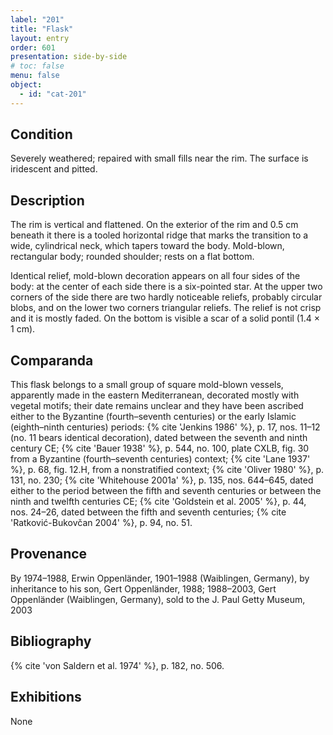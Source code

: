 ```yaml
---
label: "201"
title: "Flask"
layout: entry
order: 601
presentation: side-by-side
# toc: false
menu: false
object:
  - id: "cat-201"
---
```


## Condition

Severely weathered; repaired with small fills near the rim. The surface is iridescent and pitted.

## Description

The rim is vertical and flattened. On the exterior of the rim and 0.5 cm beneath it there is a tooled horizontal ridge that marks the transition to a wide, cylindrical neck, which tapers toward the body. Mold-blown, rectangular body; rounded shoulder; rests on a flat bottom.

Identical relief, mold-blown decoration appears on all four sides of the body: at the center of each side there is a six-pointed star. At the upper two corners of the side there are two hardly noticeable reliefs, probably circular blobs, and on the lower two corners triangular reliefs. The relief is not crisp and it is mostly faded. On the bottom is visible a scar of a solid pontil (1.4 × 1 cm).

## Comparanda

This flask belongs to a small group of square mold-blown vessels, apparently made in the eastern Mediterranean, decorated mostly with vegetal motifs; their date remains unclear and they have been ascribed either to the Byzantine (fourth–seventh centuries) or the early Islamic (eighth–ninth centuries) periods: {% cite 'Jenkins 1986' %}, p. 17, nos. 11–12 (no. 11 bears identical decoration), dated between the seventh and ninth century CE; {% cite 'Bauer 1938' %}, p. 544, no. 100, plate CXLB, fig. 30 from a Byzantine (fourth–seventh centuries) context; {% cite 'Lane 1937' %}, p. 68, fig. 12.H, from a nonstratified context; {% cite 'Oliver 1980' %}, p. 131, no. 230; {% cite 'Whitehouse 2001a' %}, p. 135, nos. 644–645, dated either to the period between the fifth and seventh centuries or between the ninth and twelfth centuries CE; {% cite 'Goldstein et al. 2005' %}, p. 44, nos. 24–26, dated between the fifth and seventh centuries; {% cite 'Ratković-Bukovčan 2004' %}, p. 94, no. 51.

## Provenance

By 1974–1988, Erwin Oppenländer, 1901–1988 (Waiblingen, Germany), by inheritance to his son, Gert Oppenländer, 1988; 1988–2003, Gert Oppenländer (Waiblingen, Germany), sold to the J. Paul Getty Museum, 2003

## Bibliography

{% cite 'von Saldern et al. 1974' %}, p. 182, no. 506.

## Exhibitions

None
